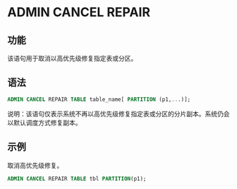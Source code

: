 # ADMIN CANCEL REPAIR

## 功能

该语句用于取消以高优先级修复指定表或分区。

## 语法

```sql
ADMIN CANCEL REPAIR TABLE table_name[ PARTITION (p1,...)];
```

说明：该语句仅表示系统不再以高优先级修复指定表或分区的分片副本。系统仍会以默认调度方式修复副本。

## 示例

取消高优先级修复。

```sql
ADMIN CANCEL REPAIR TABLE tbl PARTITION(p1);
```
